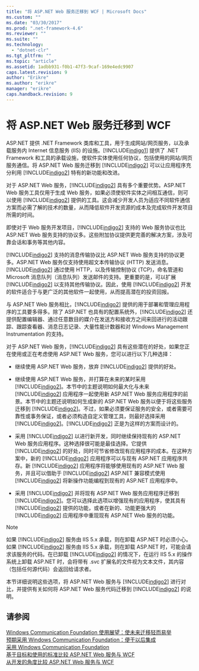 ```yaml
---
title: "将 ASP.NET Web 服务迁移到 WCF | Microsoft Docs"
ms.custom: ""
ms.date: "03/30/2017"
ms.prod: ".net-framework-4.6"
ms.reviewer: ""
ms.suite: ""
ms.technology: 
  - "dotnet-clr"
ms.tgt_pltfrm: ""
ms.topic: "article"
ms.assetid: 1adbb931-f0b1-47f3-9caf-169e4edc9907
caps.latest.revision: 9
author: "Erikre"
ms.author: "erikre"
manager: "erikre"
caps.handback.revision: 9
---
```

# 将 ASP.NET Web 服务迁移到 WCF
ASP.NET 提供 .NET Framework 类库和工具，用于生成网站\/网页服务，以及承载服务内 Internet 信息服务 \(IIS\) 的设施。[!INCLUDE[indigo1](../../../../includes/indigo1-md.md)] 提供了 .NET Framework 和工具的承载设施，使软件实体使用任何协议，包括使用的网站\/网页服务通信。将 ASP.NET Web 服务迁移到 [!INCLUDE[indigo2](../../../../includes/indigo2-md.md)] 可以让应用程序充分利用 [!INCLUDE[indigo2](../../../../includes/indigo2-md.md)] 特有的新功能和改进。  
  
 对于 ASP.NET Web 服务，[!INCLUDE[indigo2](../../../../includes/indigo2-md.md)] 具有多个重要优势。ASP.NET Web 服务工具仅用于生成 Web 服务，如果必须使软件实体之间相互通信，则可以使用 [!INCLUDE[indigo2](../../../../includes/indigo2-md.md)] 提供的工具。这会减少开发人员为适应不同软件通信方案而必需了解的技术的数量，从而降低软件开发资源的成本及完成软件开发项目所需的时间。  
  
 即使对于 Web 服务开发项目，[!INCLUDE[indigo2](../../../../includes/indigo2-md.md)] 支持的 Web 服务协议也比 ASP.NET Web 服务支持的协议多。这些附加协议提供更完善的解决方案，涉及可靠会话和事务等其他内容。  
  
 [!INCLUDE[indigo2](../../../../includes/indigo2-md.md)] 支持的消息传输协议比 ASP.NET Web 服务支持的协议更多。ASP.NET Web 服务仅支持使用超文本传输协议 \(HTTP\) 发送消息。[!INCLUDE[indigo2](../../../../includes/indigo2-md.md)] 通过使用 HTTP，以及传输控制协议 \(TCP\)，命名管道和 Microsoft 消息队列（消息队列）发送邮件的支持。更重要的是，可以扩展 [!INCLUDE[indigo2](../../../../includes/indigo2-md.md)] 以支持其他传输协议。因此，使用 [!INCLUDE[indigo2](../../../../includes/indigo2-md.md)] 开发的软件适合于与更广泛的其他软件一起使用，从而提高潜在的投资回报。  
  
 与 ASP.NET Web 服务相比，[!INCLUDE[indigo2](../../../../includes/indigo2-md.md)] 提供的用于部署和管理应用程序的工具要多得多。除了 ASP.NET 也具有的配置系统外，[!INCLUDE[indigo2](../../../../includes/indigo2-md.md)] 还提供配置编辑器、通过任意数目的媒介在发送方和接收方之间来回进行的活动跟踪、跟踪查看器、消息日志记录、大量性能计数器和对 Windows Management Instrumentation 的支持。  
  
 对于 ASP.NET Web 服务，[!INCLUDE[indigo2](../../../../includes/indigo2-md.md)] 具有这些潜在的好处，如果您正在使用或正在考虑使用 ASP.NET Web 服务，您可以进行以下几种选择：  
  
-   继续使用 ASP.NET Web 服务，放弃 [!INCLUDE[indigo2](../../../../includes/indigo2-md.md)] 提供的好处。  
  
-   继续使用 ASP.NET Web 服务，并打算在未来的某时采用 [!INCLUDE[indigo2](../../../../includes/indigo2-md.md)]。本节中的主题说明如何最大化与未来 [!INCLUDE[indigo2](../../../../includes/indigo2-md.md)] 应用程序一起使用新 ASP.NET Web 服务应用程序的前景。本节中的主题还说明如何生成新的 ASP.NET Web 服务以便于将这些服务迁移到 [!INCLUDE[indigo2](../../../../includes/indigo2-md.md)]。不过，如果必须要保证服务的安全，或者需要可靠性或事务保证，或者必须构造自定义管理工具，则最好选择采用 [!INCLUDE[indigo2](../../../../includes/indigo2-md.md)]。[!INCLUDE[indigo2](../../../../includes/indigo2-md.md)] 正是为这样的方案而设计的。  
  
-   采用 [!INCLUDE[indigo2](../../../../includes/indigo2-md.md)] 以进行新开发，同时继续保持现有的 ASP.NET Web 服务应用程序。这种选择很可能是最佳选择。它提供 [!INCLUDE[indigo2](../../../../includes/indigo2-md.md)] 的好处，同时可节省修改现有应用程序的成本。在这种方案中，新的 [!INCLUDE[indigo2](../../../../includes/indigo2-md.md)] 应用程序可以与现有 ASP.NET 应用程序共存。新 [!INCLUDE[indigo2](../../../../includes/indigo2-md.md)] 应用程序将能够使用现有的 ASP.NET Web 服务，并且可以借助于 [!INCLUDE[indigo2](../../../../includes/indigo2-md.md)] ASP.NET 兼容模式使用 [!INCLUDE[indigo2](../../../../includes/indigo2-md.md)] 将新操作功能编程到现有的 ASP.NET 应用程序中。  
  
-   采用 [!INCLUDE[indigo2](../../../../includes/indigo2-md.md)] 并将现有 ASP.NET Web 服务应用程序迁移到 [!INCLUDE[indigo2](../../../../includes/indigo2-md.md)]。您可以选择此选项以增强现有的应用程序，使其具有 [!INCLUDE[indigo2](../../../../includes/indigo2-md.md)] 提供的功能，或者在新的、功能更强大的 [!INCLUDE[indigo2](../../../../includes/indigo2-md.md)] 应用程序中重现现有 ASP.NET Web 服务的功能。  
  
> [!NOTE]
>  如果 [!INCLUDE[indigo2](../../../../includes/indigo2-md.md)] 服务由 IIS 5.x 承载，则在卸载 ASP.NET 时必须小心。如果 [!INCLUDE[indigo2](../../../../includes/indigo2-md.md)] 服务由 IIS 5.x 承载，则在卸载 ASP.NET 时，可能会请求该服务的代码。在已卸载 [!INCLUDE[indigo2](../../../../includes/indigo2-md.md)] 的情况下，在运行 IIS 5.x 的操作系统上卸载 ASP.NET 时，会将带有 .svc 扩展名的文件视为文本文件，其内容（包括任何源代码）会返回给请求者。  
  
 本节详细说明这些选项，将 ASP.NET Web 服务与 [!INCLUDE[indigo2](../../../../includes/indigo2-md.md)] 进行对比，并提供有关如何将 ASP.NET Web 服务代码迁移到 [!INCLUDE[indigo2](../../../../includes/indigo2-md.md)] 的说明。  
  
## 请参阅  
 [Windows Communication Foundation 使用展望：使未来迁移轻而易举](../../../../docs/framework/wcf/feature-details/anticipating-adopting-wcf-migration.md)   
 [预期采用 Windows Communication Foundation：便于以后集成](../../../../docs/framework/wcf/feature-details/anticipating-adopting-the-wcf-easing-future-integration.md)   
 [采用 Windows Communication Foundation](../../../../docs/framework/wcf/feature-details/adopting-wcf.md)   
 [基于目标和使用的标准比较 ASP.NET Web 服务与 WCF](../../../../docs/framework/wcf/feature-details/comparing-aspnet-web-services-to-wcf-based-on-purpose-and-standards-used.md)   
 [从开发的角度比较 ASP.NET Web 服务与 WCF](../../../../docs/framework/wcf/feature-details/comparing-aspnet-web-services-to-wcf-based-on-development.md)